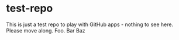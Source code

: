 # test-repo
This is just a test repo to play with GitHub apps - nothing to see here.
Please move along.
Foo.
Bar
Baz